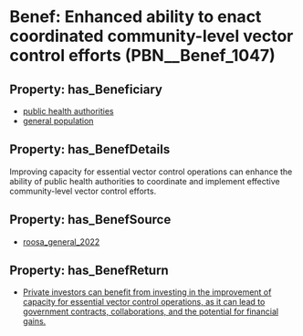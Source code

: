 # Benef: __Enhanced ability to enact coordinated community-level vector control efforts__ (PBN__Benef_1047)

## Property: has_Beneficiary

* [public health authorities](../Stakeholder/PBN__Stakeholder_0)
* [general population](../Stakeholder/PBN__Stakeholder_9)

## Property: has_BenefDetails

Improving capacity for essential vector control operations can enhance the ability of public health authorities to coordinate and implement effective community-level vector control efforts.

## Property: has_BenefSource

* [roosa_general_2022](../Article/PBN__Article_217)

## Property: has_BenefReturn

* [Private investors can benefit from investing in the improvement of capacity for essential vector control operations, as it can lead to government contracts, collaborations, and the potential for financial gains.](../BenefReturn/PBN__BenefReturn_1168)

